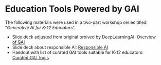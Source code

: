# Education Tools Powered by GAI
The following materials were used in a two-part workshop series titled "*Generative AI for K-12 Educators*".
* Slide deck adjusted from original proived by DeepLearningAI: [Overview of GAI](https://github.com/arielcintronarias/gai_tools/blob/main/Overview_GAI.pdf)
* Slide deck about responsible AI: [Responsible AI](https://github.com/arielcintronarias/gai_tools/blob/main/Responsible_AI.pdf)
* Handout with list of curated GAI tools suitable for K-12 educators: [Curated GAI Tools](https://github.com/arielcintronarias/gai_tools/blob/main/Curated_GAI_Tools.pdf)

